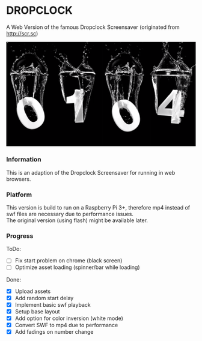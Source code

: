 # DROPCLOCK

A Web Version of the famous Dropclock Screensaver (originated from http://scr.sc)

![Dropclock Web](img/preview.png)

### Information

This is an adaption of the Dropclock Screensaver for running in web browsers.

### Platform

This version is build to run on a Raspberry Pi 3+, therefore mp4 instead of swf files are necessary due to performance issues.
<br>The original version (using flash) might be available later.

### Progress

ToDo:

- [ ] Fix start problem on chrome (black screen)
- [ ] Optimize asset loading (spinner/bar while loading)

Done:

- [x] Upload assets
- [x] Add random start delay
- [x] Implement basic swf playback
- [x] Setup base layout
- [x] Add option for color inversion (white mode)
- [x] Convert SWF to mp4 due to performance
- [x] Add fadings on number change
